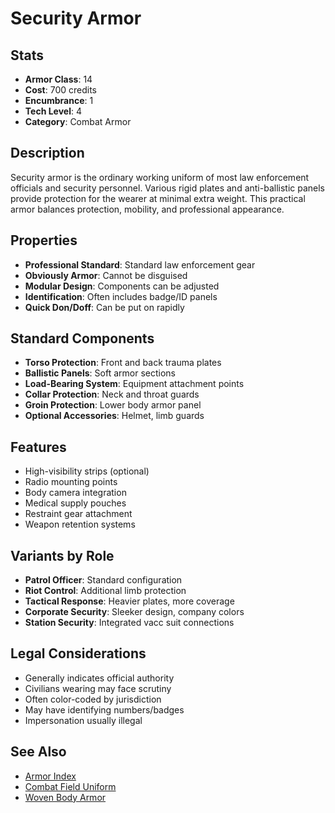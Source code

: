 # Security Armor

## Stats
- **Armor Class**: 14
- **Cost**: 700 credits
- **Encumbrance**: 1
- **Tech Level**: 4
- **Category**: Combat Armor

## Description
Security armor is the ordinary working uniform of most law enforcement officials and security personnel. Various rigid plates and anti-ballistic panels provide protection for the wearer at minimal extra weight. This practical armor balances protection, mobility, and professional appearance.

## Properties
- **Professional Standard**: Standard law enforcement gear
- **Obviously Armor**: Cannot be disguised
- **Modular Design**: Components can be adjusted
- **Identification**: Often includes badge/ID panels
- **Quick Don/Doff**: Can be put on rapidly

## Standard Components
- **Torso Protection**: Front and back trauma plates
- **Ballistic Panels**: Soft armor sections
- **Load-Bearing System**: Equipment attachment points
- **Collar Protection**: Neck and throat guards
- **Groin Protection**: Lower body armor panel
- **Optional Accessories**: Helmet, limb guards

## Features
- High-visibility strips (optional)
- Radio mounting points
- Body camera integration
- Medical supply pouches
- Restraint gear attachment
- Weapon retention systems

## Variants by Role
- **Patrol Officer**: Standard configuration
- **Riot Control**: Additional limb protection
- **Tactical Response**: Heavier plates, more coverage
- **Corporate Security**: Sleeker design, company colors
- **Station Security**: Integrated vacc suit connections

## Legal Considerations
- Generally indicates official authority
- Civilians wearing may face scrutiny
- Often color-coded by jurisdiction
- May have identifying numbers/badges
- Impersonation usually illegal

## See Also
- [Armor Index](../armor-index.md)
- [Combat Field Uniform](combat-field-uniform.md)
- [Woven Body Armor](woven-body-armor.md)
